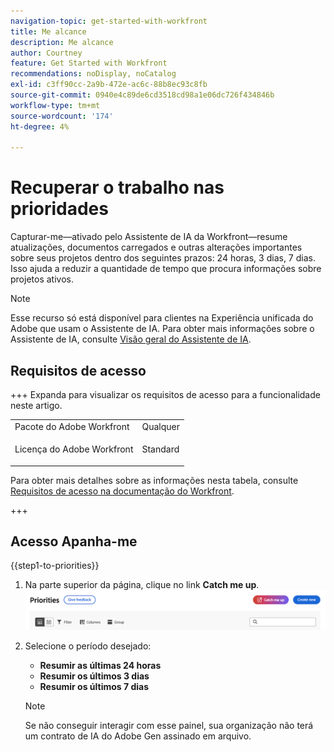 ```yaml
---
navigation-topic: get-started-with-workfront
title: Me alcance
description: Me alcance
author: Courtney
feature: Get Started with Workfront
recommendations: noDisplay, noCatalog
exl-id: c3ff90cc-2a9b-472e-ac6c-88b8ec93c8fb
source-git-commit: 0940e4c89de6cd3518cd98a1e06dc726f434846b
workflow-type: tm+mt
source-wordcount: '174'
ht-degree: 4%

---
```


# Recuperar o trabalho nas prioridades

Capturar-me—ativado pelo Assistente de IA da Workfront—resume atualizações, documentos carregados e outras alterações importantes sobre seus projetos dentro dos seguintes prazos: 24 horas, 3 dias, 7 dias. Isso ajuda a reduzir a quantidade de tempo que procura informações sobre projetos ativos.

>[!NOTE]
>
>Esse recurso só está disponível para clientes na Experiência unificada do Adobe que usam o Assistente de IA. Para obter mais informações sobre o Assistente de IA, consulte [Visão geral do Assistente de IA](/help/quicksilver/workfront-basics/ai-assistant/ai-assistant-overview.md).

## Requisitos de acesso

+++ Expanda para visualizar os requisitos de acesso para a funcionalidade neste artigo.

<table style="table-layout:auto"> 
 <col> 
 <col> 
 <tbody> 
  <tr> 
   <td role="rowheader">Pacote do Adobe Workfront</td> 
   <td>Qualquer</td>
  </tr> 
  <tr> 
   <td role="rowheader">Licença do Adobe Workfront</td> 
   <td><p>Standard</td>
  </tr> 
 </tbody> 
</table>

Para obter mais detalhes sobre as informações nesta tabela, consulte [Requisitos de acesso na documentação do Workfront](/help/quicksilver/administration-and-setup/add-users/access-levels-and-object-permissions/access-level-requirements-in-documentation.md).

+++


## Acesso Apanha-me

{{step1-to-priorities}}

1. Na parte superior da página, clique no link **Catch me up**.
   ![botão me atualizar](assets/catch-me-up-button.png)
1. Selecione o período desejado:
   * **Resumir as últimas 24 horas**
   * **Resumir os últimos 3 dias**
   * **Resumir os últimos 7 dias**

   >[!NOTE]
   >
   > Se não conseguir interagir com esse painel, sua organização não terá um contrato de IA do Adobe Gen assinado em arquivo.

